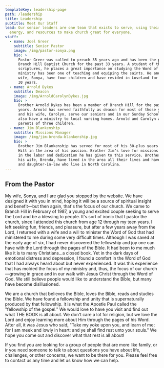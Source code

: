```yaml
---
templateKey: leadership-page
path: /leadership
title: Leadership
subtitle: Meet Our Staff
lead: Our senior leaders are one team that exists to serve, using their gifts,
  energy, and resources to make church great for everyone.
staff:
  - name: Joel Greer
    subtitle: Senior Pastor
    image: /img/pastor-sonya.png
    bio: >
      Pastor Greer was called to preach 35 years ago and has been the pastor of
      Branch Hill Baptist Church for the past 33 years. A student of the
      scriptures, he places a great importance on studying the Word of God. His
      ministry has been one of teaching and equiping the saints. He and his
      wife, Sonya, have four children and have resided in Loveland for the past
      30 years.
  - name: Arnold Dykes
    subtitle: Deacon
    image: /img/ArnoldCarolynDykes.jpg
    bio: >
      Brother Arnold Dykes has been a member of Branch Hill for the past 32
      years. Arnold has served faithfully as deacon for most of those years. He
      and his wife, Carolyn, serve our seniors and in our Sunday School. They
      also have a ministry to local nursing homes. Arnold and Carolyn are the
      parents of three children.
  - name: Jim Blankenship
    subtitle: Missions Manager
    image: /img/jim-brenda-blankenship.jpg
    bio: >
      Brother Jim Blankenship has served for most of his 30-plus years at Branch
      Hill in the area of his passion. Brother Jim's love for missions is clear
      in the labor and dedication he has given to this service. Brother Jim and
      his wife, Brenda, have lived in the area all their lives and have a son
      and daughter-in-law who live in North Carolina.
---
```

## From the Pastor

My wife, Sonya, and I are glad you stopped by the website. We have designed it with you in mind, hoping it will be a source of spiritual insight and benefit—but then again, that's the focus of our church. We came to Branch Hill in February of 1987, a young and excited couple seeking to serve the Lord and be a blessing to people. It's sort of ironic that I pastor the church, since I attended this church from age 12 through my teen years. I left seeking fun, friends, and pleasure, but after a few years away from the Lord, I returned with a wife and a will to minister the Word of God that had ministered to me during some very difficult times. Although I was saved at the early age of six, I had never discovered the fellowship and joy one can have with the Lord through the pages of the Bible. It had been to me much like it is to many Christians…a closed book. Yet in the dark days of emotional distress and depression, I found a comfort in the Word of God that I had always heard about but never experienced. It was this experience that has molded the focus of my ministry and, thus, the focus of our church—growing in grace and in our walk with Jesus Christ through the Word of God. We still believe people would like to understand the Bible, but many have become disillusioned.

We are a church that believes the Bible, loves the Bible, reads and studies the Bible. We have found a fellowship and unity that is supernaturally produced by that fellowship. It is what the Apostle Paul called the "fellowship of the gospel." We would love to have you visit and find out what THE BOOK is all about. We don't care a lot for religion, but we love the Lord and enjoy learning more about Him through the pages of his Word. After all, it was Jesus who said, "Take my yoke upon you, and learn of me; for I am meek and lowly in heart: and ye shall find rest unto your souls." We hope you come out and discover what that rest is all about!

If you find you are looking for a group of people that are more like family, or ir you need someone to talk to about questions you have about life, challenges, or other concerns, we want to be there for you. Please feel free to contact us any time and let us know how we can help.